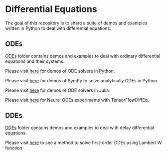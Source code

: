 # Differential Equations
The goal of this repository is to share a suite of demos and examples written in Python to deal with differential equations.

## ODEs
[ODEs](./ODEs) folder contains demos and examples to deal with ordinary differential equations and their systems.

Please visit [here](https://computationalmindset.com/en/neural-networks/ordinary-differential-equation-solvers.html) for demos of ODE solvers in Python.

Please visit [here](https://computationalmindset.com/en/mathematics/experiments-with-sympy-to-solve-odes-1st-order.html) for demos of SymPy to solve analytically ODEs in Python. 

Please visit [here](https://computationalmindset.com/en/neural-networks/experiments-with-neural-odes-in-julia.html) for demos of ODE solvers in Julia.

Please visit [here](https://computationalmindset.com/en/neural-networks/experiments-with-neural-odes-in-python-with-tensorflowdiffeq.html) for Neural ODEs experiments with TensorFlowDiffEq.

## DDEs

[DDEs](./DDEs) folder contains demos and examples to deal with delay differential equations.

Please visit [here](https://computationalmindset.com/en/mathematics/method-solving-first-order-dde-using-lambert-w-function.html) to see a method to solve first-order DDEs using Lambert W function 
